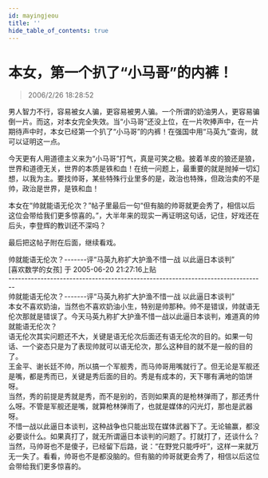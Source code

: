 ```yaml
---
id: mayingjeou
title: ''
hide_table_of_contents: true
---
```


# 本女，第一个扒了“小马哥”的内裤！

> 2006/2/26 18:28:52

男人智力不行，容易被女人骗，更容易被男人骗。一个所谓的奶油男人，更容易骗倒一片。而这，对本女完全失效。当“小马哥”还没上位，在一片吹捧声中，在一片期待声中时，本女已经第一个扒了“小马哥”的内裤！在强国中用“马英九”查询，就可以证明这一点。
 
今天更有人用道德主义来为“小马哥”打气，真是可笑之极。披着羊皮的狼还是狼，世界和道德无关，世界的本质是铁和血！在统一问题上，最重要的就是抛掉一切幻想，以我为主。要找帅哥，某些特殊行业里多的是，政治也特殊，但政治卖的不是帅，政治是世界，是铁和血！

本女在“帅就能语无伦次？”帖子里最后一句“但有脑的帅哥就更会秀了，相信以后这位会带给我们更多惊喜的。”，大半年来的现实一再证明这句话，记住，好戏还在后头，李登辉的教训还不深吗？

最后把这帖子附在后面，继续看戏。
 

帅就能语无伦次？-------评“马英九称扩大护渔不惜一战 以此逼日本谈判” <br/>
[喜欢数学的女孩] 于 2005-06-20 21:27:16上贴<br/>
--------------------------------------------------------------------------------<br/>
帅就能语无伦次？-------评“马英九称扩大护渔不惜一战 以此逼日本谈判”<br/>
本女不喜欢奶油，当然也不喜欢奶油小生，特别是帅那种。帅不是错误，帅就语无伦次那就是错误了。今天马英九称扩大护渔不惜一战以此逼日本谈判，难道真的帅就能语无伦次？<br/>
语无伦次其实问题还不大，关键是语无伦次后面还有语无伦次的目的。如果一句话、一个姿态只是为了表现帅就可以语无伦次，那么这种目的就不是一般的目的了。<br/>
王金平、谢长廷不帅，所以搞一个军舰秀，而马帅哥用嘴就行了。但无论是军舰还是嘴，都是秀而已，关键是秀后面的目的。秀是有成本的，天下哪有满地的馅饼呀。<br/>
当然，秀的前提是秀就是秀，而不是别的，否则如果真的是枪林弹雨了，那还秀什么呀。不管是军舰还是嘴，就算枪林弹雨了，也就是媒体的闪光灯，那也是武器呀。<br/>
不惜一战以此逼日本谈判，这种战争也只能出现在媒体武器下了。无论输赢，都没必要谈什么。如果真打了，就无所谓逼日本谈判的问题了。打就打了，还谈什么？<br/>
当然，马帅哥也不是傻子，已经留下后路，说：“在野党只能呼吁”，这样一来就万无一失了。看看，帅哥也不是都没脑的。但有脑的帅哥就更会秀了，相信以后这位会带给我们更多惊喜的。 